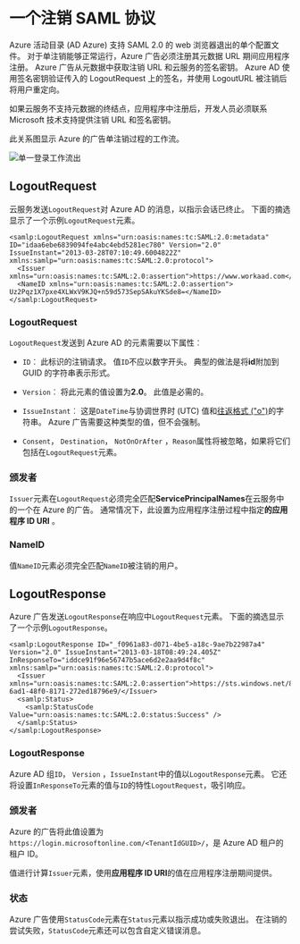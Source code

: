 <properties
    pageTitle="SAML 协议出的 azure 单一登录 |Microsoft Azure"
    description="本文介绍了 Azure Active Directory 中的单个 Sign-Out SAML 协议"
    services="active-directory"
    documentationCenter=".net"
    authors="priyamohanram"
    manager="mbaldwin"
    editor=""/>

<tags
    ms.service="active-directory"
    ms.workload="identity"
    ms.tgt_pltfrm="na"
    ms.devlang="na"
    ms.topic="article"
    ms.date="10/03/2016"
    ms.author="priyamo"/>


# <a name="single-sign-out-saml-protocol"></a>一个注销 SAML 协议

Azure 活动目录 (AD Azure) 支持 SAML 2.0 的 web 浏览器退出的单个配置文件。 对于单注销能够正常运行，Azure 广告必须注册其元数据 URL 期间应用程序注册。 Azure 广告从元数据中获取注销 URL 和云服务的签名密钥。 Azure AD 使用签名密钥验证传入的 LogoutRequest 上的签名，并使用 LogoutURL 被注销后将用户重定向。

如果云服务不支持元数据的终结点，应用程序中注册后，开发人员必须联系 Microsoft 技术支持提供注销 URL 和签名密钥。

此关系图显示 Azure 的广告单注销过程的工作流。

![单一登录工作流出](media/active-directory-single-sign-out-protocol-reference/active-directory-saml-single-sign-out-workflow.png)

## <a name="logoutrequest"></a>LogoutRequest

云服务发送`LogoutRequest`对 Azure AD 的消息，以指示会话已终止。 下面的摘选显示了一个示例`LogoutRequest`元素。

```
<samlp:LogoutRequest xmlns="urn:oasis:names:tc:SAML:2.0:metadata" ID="idaa6ebe6839094fe4abc4ebd5281ec780" Version="2.0" IssueInstant="2013-03-28T07:10:49.6004822Z" xmlns:samlp="urn:oasis:names:tc:SAML:2.0:protocol">
  <Issuer xmlns="urn:oasis:names:tc:SAML:2.0:assertion">https://www.workaad.com</Issuer>
  <NameID xmlns="urn:oasis:names:tc:SAML:2.0:assertion"> Uz2Pqz1X7pxe4XLWxV9KJQ+n59d573SepSAkuYKSde8=</NameID>
</samlp:LogoutRequest>
```

### <a name="logoutrequest"></a>LogoutRequest

`LogoutRequest`发送到 Azure AD 的元素需要以下属性︰

- `ID`︰ 此标识的注销请求。 值`ID`不应以数字开头。 典型的做法是将**id**附加到 GUID 的字符串表示形式。

- `Version`︰ 将此元素的值设置为**2.0**。 此值是必需的。

- `IssueInstant`︰ 这是`DateTime`与协调世界时 (UTC) 值和[往返格式 ("o")](https://msdn.microsoft.com/library/az4se3k1.aspx)的字符串。 Azure 广告需要这种类型的值，但不会强制。

- `Consent`， `Destination`， `NotOnOrAfter` ，`Reason`属性将被忽略，如果将它们包括在`LogoutRequest`元素。

### <a name="issuer"></a>颁发者

`Issuer`元素在`LogoutRequest`必须完全匹配**ServicePrincipalNames**在云服务中的一个在 Azure 的广告。 通常情况下，此设置为应用程序注册过程中指定**的应用程序 ID URI** 。

### <a name="nameid"></a>NameID

值`NameID`元素必须完全匹配`NameID`被注销的用户。
## <a name="logoutresponse"></a>LogoutResponse

Azure 广告发送`LogoutResponse`在响应中`LogoutRequest`元素。 下面的摘选显示了一个示例`LogoutResponse`。

```
<samlp:LogoutResponse ID="_f0961a83-d071-4be5-a18c-9ae7b22987a4" Version="2.0" IssueInstant="2013-03-18T08:49:24.405Z" InResponseTo="iddce91f96e56747b5ace6d2e2aa9d4f8c" xmlns:samlp="urn:oasis:names:tc:SAML:2.0:protocol">
  <Issuer xmlns="urn:oasis:names:tc:SAML:2.0:assertion">https://sts.windows.net/82869000-6ad1-48f0-8171-272ed18796e9/</Issuer>
  <samlp:Status>
    <samlp:StatusCode Value="urn:oasis:names:tc:SAML:2.0:status:Success" />
  </samlp:Status>
</samlp:LogoutResponse>
```

### <a name="logoutresponse"></a>LogoutResponse

Azure AD 组`ID`， `Version` ，`IssueInstant`中的值以`LogoutResponse`元素。 它还将设置`InResponseTo`元素的值与`ID`的特性`LogoutRequest`，吸引响应。

### <a name="issuer"></a>颁发者

Azure 的广告将此值设置为`https://login.microsoftonline.com/<TenantIdGUID>/`，<TenantIdGUID>是 Azure AD 租户的租户 ID。

值进行计算`Issuer`元素，使用**应用程序 ID URI**的值在应用程序注册期间提供。

### <a name="status"></a>状态

Azure 广告使用`StatusCode`元素在`Status`元素以指示成功或失败退出。 在注销的尝试失败，`StatusCode`元素还可以包含自定义错误消息。

